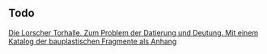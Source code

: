 ## Todo
[Die Lorscher Torhalle. Zum Problem der Datierung und Deutung. Mit einem Katalog der bauplastischen Fragmente als Anhang](zotero://select/library/items/YLTR7CRS)
